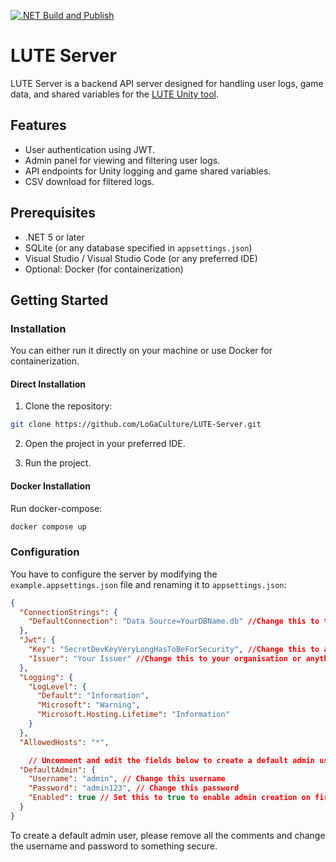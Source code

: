 [![.NET Build and Publish](https://github.com/LoGaCulture/LUTE-Server/actions/workflows/dotnet.yml/badge.svg?branch=main)](https://github.com/LoGaCulture/LUTE-Server/actions/workflows/dotnet.yml)

# LUTE Server

LUTE Server is a backend API server designed for handling user logs, game data, and shared variables for the [LUTE Unity tool](https://github.com/LoGaCulture/LUTE).

## Features

- User authentication using JWT.
- Admin panel for viewing and filtering user logs.
- API endpoints for Unity logging and game shared variables.
- CSV download for filtered logs.
  
## Prerequisites

- .NET 5 or later
- SQLite (or any database specified in `appsettings.json`)
- Visual Studio / Visual Studio Code (or any preferred IDE)
- Optional: Docker (for containerization)

## Getting Started

### Installation

You can either run it directly on your machine or use Docker for containerization.

#### Direct Installation

1. Clone the repository:

```bash
git clone https://github.com/LoGaCulture/LUTE-Server.git
```

2. Open the project in your preferred IDE.

3. Run the project.

#### Docker Installation

Run docker-compose:

```bash 
docker compose up
```

### Configuration

You have to configure the server by modifying the `example.appsettings.json` file and renaming it to `appsettings.json`:

```json
{
  "ConnectionStrings": {
    "DefaultConnection": "Data Source=YourDBName.db" //Change this to the name of the database you want
  },
  "Jwt": {
    "Key": "SecretDevKeyVeryLongHasToBeForSecurity", //Change this to a secure key for JWT tokens
    "Issuer": "Your Issuer" //Change this to your organisation or anything
  },
  "Logging": {
    "LogLevel": {
      "Default": "Information",
      "Microsoft": "Warning",
      "Microsoft.Hosting.Lifetime": "Information"
    }
  },
  "AllowedHosts": "*",

    // Uncomment and edit the fields below to create a default admin user
  "DefaultAdmin": {
    "Username": "admin", // Change this username
    "Password": "admin123", // Change this password
    "Enabled": true // Set this to true to enable admin creation on first load
  }
}

```

To create a default admin user, please remove all the comments and change the username and password to something secure.


